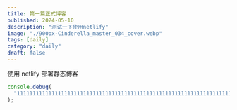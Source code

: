 ```yaml
---
title: 第一篇正式博客
published: 2024-05-10
description: "测试一下使用netlify"
image: "./900px-Cinderella_master_034_cover.webp"
tags: [daily]
category: "daily"
draft: false
---
```


使用 netlify 部署静态博客

```javascript
console.debug(
  "11111111111111111111111111111111111111111111111111111111111111111111111111111111111111111111111111111111"
);
```
